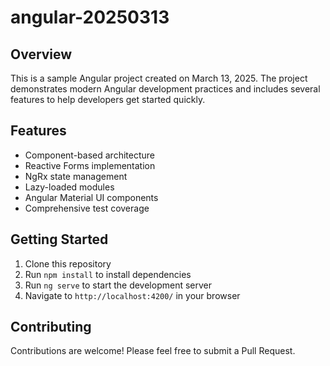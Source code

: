 # angular-20250313

## Overview
This is a sample Angular project created on March 13, 2025. The project demonstrates modern Angular development practices and includes several features to help developers get started quickly.

## Features
- Component-based architecture
- Reactive Forms implementation
- NgRx state management
- Lazy-loaded modules
- Angular Material UI components
- Comprehensive test coverage

## Getting Started
1. Clone this repository
2. Run `npm install` to install dependencies
3. Run `ng serve` to start the development server
4. Navigate to `http://localhost:4200/` in your browser

## Contributing
Contributions are welcome! Please feel free to submit a Pull Request.
